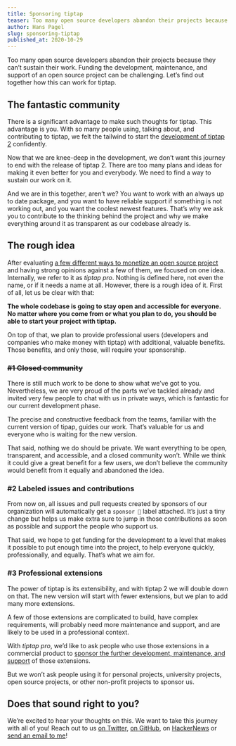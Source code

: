 ```yaml
---
title: Sponsoring tiptap
teaser: Too many open source developers abandon their projects because they can’t sustain their work. Let’s find out together how this can work for tiptap.
author: Hans Pagel
slug: sponsoring-tiptap
published_at: 2020-10-29
---
```


Too many open source developers abandon their projects because they can’t sustain their work. Funding the development, maintenance, and support of an open source project can be challenging. Let’s find out together how this can work for tiptap.

## The fantastic community
There is a significant advantage to make such thoughts for tiptap. This advantage is you. With so many people using, talking about, and contributing to tiptap, we felt the tailwind to start the [development of tiptap 2](/post/our-plan-for-tiptap-2/) confidently.

Now that we are knee-deep in the development, we don’t want this journey to end with the release of tiptap 2. There are too many plans and ideas for making it even better for you and everybody. We need to find a way to sustain our work on it.

And we are in this together, aren’t we? You want to work with an always up to date package, and you want to have reliable support if something is not working out, and you want the coolest newest features. That’s why we ask you to contribute to the thinking behind the project and why we make everything around it as transparent as our codebase already is.

## The rough idea
After evaluating [a few different ways to monetize an open source project](/post/monetizing-open-source/) and having strong opinions against a few of them, we focused on one idea. Internally, we refer to it as *tiptap pro*. Nothing is defined here, not even the name, or if it needs a name at all. However, there is a rough idea of it. First of all, let us be clear with that:

**The whole codebase is going to stay open and accessible for everyone. No matter where you come from or what you plan to do, you should be able to start your project with tiptap.**

On top of that, we plan to provide professional users (developers and companies who make money with tiptap) with additional, valuable benefits. Those benefits, and only those, will require your sponsorship.

### ~~#1 Closed community~~
There is still much work to be done to show what we’ve got to you. Nevertheless, we are very proud of the parts we’ve tackled already and invited very few people to chat with us in private ways, which is fantastic for our current development phase.

The precise and constructive feedback from the teams, familiar with the current version of tipap, guides our work. That’s valuable for us and everyone who is waiting for the new version.

That said, nothing we do should be private. We want everything to be open, transparent, and accessible, and a closed community won’t. While we think it could give a great benefit for a few users, we don’t believe the community would benefit from it equally and abandoned the idea.

### #2 Labeled issues and contributions
From now on, all issues and pull requests created by sponsors of our organization will automatically get a `sponsor 💖` label attached. It’s just a tiny change but helps us make extra sure to jump in those contributions as soon as possible and support the people who support us.

That said, we hope to get funding for the development to a level that makes it possible to put enough time into the project, to help everyone quickly, professionally, and equally. That’s what we aim for.

### #3 Professional extensions
The power of tiptap is its extensibility, and with tiptap 2 we will double down on that. The new version will start with fewer extensions, but we plan to add many more extensions.

A few of those extensions are complicated to build, have complex requirements, will probably need more maintenance and support, and are likely to be used in a professional context.

With *tiptap pro*, we’d like to ask people who use those extensions in a commercial product to [sponsor the further development, maintenance, and support](https://github.com/sponsors/ueberdosis) of those extensions.

But we won’t ask people using it for personal projects, university projects, open source projects, or other non-profit projects to sponsor us.

## Does that sound right to you?
We’re excited to hear your thoughts on this. We want to take this journey with all of you! Reach out to us [on Twitter](https://twitter.com/hanspagel/status/1321738829468999682), [on GitHub](https://github.com/ueberdosis/tiptap/issues/547), on [HackerNews](https://news.ycombinator.com/item?id=24928523) or [send an email to me](mailto:hans.pagel@ueber.io)!